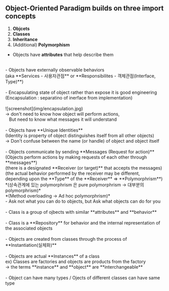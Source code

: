 Object-Oriented Paradigm builds on three import concepts
------------
1. **Objcets**
2. **Classes**
3. **Inheritance**
4. (Additional) **Polymorphism**

- Objects have **attributes** that help describe them
<br>
- Objects have externally observable behaviors<br>
(aka **Services - 사용자관점** or **Responsibilites - 객체관점(Interface, Type)**)
<br>
<br>
- Encapsulating state of object rather than expose it is good engineering<br>
(Encapsulation : separatino of inerface from implementation)
<br>
<br>
![screenshot](img/encapsulation.jpg)
<br>
-> don't need to know how object will perform actions,<br>
&nbsp;&nbsp; But need to know what messages it will understand
<br>
<br>
- Objects have **Unique Identities**<br>
(Identity is property of object distinguishes itself from all other objects)<br>
-> Don't confuse between the name (or handle) of object and object itself
<br>
<br>
- Objects communicate by sending **Messages (Request for action)**<br>
(Objects perform actions by making requests of each other through **messages**)
<br>
(there is a designated **Receiver (or target)** that accepts the messages)<br>
(the actual behavior performed by the receiver may be different,<br>
depending upon the **Type** of the **Receiver** => **Polymorphrism**)<br>
*(상속관계에 있는 polymorphrism 은 pure polymorphrism -> 대부분의 polymorphrism)*<br>
*(Method overloading -> Ad hoc polymorphrism)*
<br>
- Ask not what you can do to objects, but Ask what objects can do for you
<br>
<br>
- Class is a group of ojbects with similar **attributes** and **behavior**
<br>
<br>
- Class is a **Repository** for behavior and the internal representation of the associated objects
<br>
<br>
- Objects are created from classes through the process of **Instantiation(실체화)**
<br>
<br>
- Objects are actual **Instances** of a class<br>
ex) Classes are factories and objects are products from the factory<br>
-> the terms **instance** and **object** are **interchangeable**
<br>
<br>
- Object can have many types / Ojects of different classes can have same type









